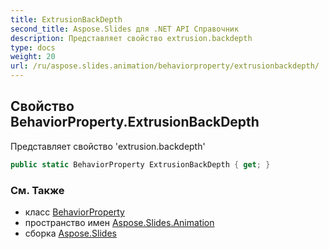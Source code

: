 ```yaml
---
title: ExtrusionBackDepth
second_title: Aspose.Slides для .NET API Справочник
description: Представляет свойство extrusion.backdepth
type: docs
weight: 20
url: /ru/aspose.slides.animation/behaviorproperty/extrusionbackdepth/
---
```


## Свойство BehaviorProperty.ExtrusionBackDepth

Представляет свойство 'extrusion.backdepth'

```csharp
public static BehaviorProperty ExtrusionBackDepth { get; }
```

### См. Также

* класс [BehaviorProperty](../../behaviorproperty)
* пространство имен [Aspose.Slides.Animation](../../behaviorproperty)
* сборка [Aspose.Slides](../../../)

<!-- DO NOT EDIT: сгенерировано xmldocmd для Aspose.Slides.dll -->